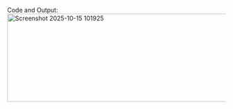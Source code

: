 Code and Output:
<img width="722" height="203" alt="Screenshot 2025-10-15 101925" src="https://github.com/user-attachments/assets/04138946-c581-4836-b802-51502be9157e" />
